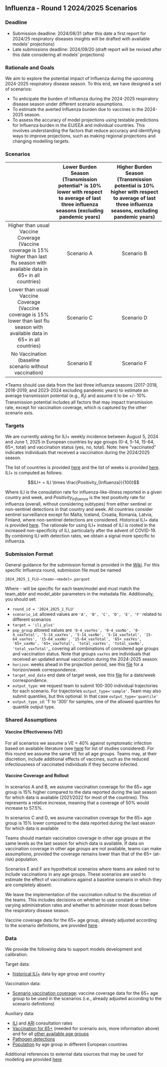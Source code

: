 ## Influenza - Round 1 2024/2025 Scenarios
### Deadline
- Submission deadline: 2024/08/31 (after this date a first report for 2024/25 respiratory diseases insights will be drafted with available models' projections)
- Late submissions deadline: 2024/09/20 (draft report will be revised after this date considering all models' projections)

### Rationale and Goals
We aim to explore the potential impact of Influenza during the upcoming 2024-2025 respiratory disease season. To this end, we have designed a set of scenarios: 
- To anticipate the burden of Influenza during the 2024-2025 respiratory disease season under different scenario assumptions.
- To estimate the averted Influenza burden due to vaccines in the 2024-2025 season.
- To assess the accuracy of model projections using testable predictions for Influenza burden in the EU/EEA and individual countries. This involves understanding the factors that reduce accuracy and identifying ways to improve projections, such as making regional projections and changing modelling targets.
 
### Scenarios
| | Lower Burden Season (Transmission potential* is 10% lower with respect to average of last three influenza seasons (excluding pandemic years) | Higher Burden Season (Transmission potential is 10% higher with respect to average of last three influenza seasons, excluding pandemic years) |
|  :-:|  :-: | :-: |
| Higher than usual Vaccine Coverage (Vaccine coverage is 15% higher than last flu season with available data in 65+ in all countries) | Scenario A | Scenario B |
| Lower than usual Vaccine Coverage (Vaccine coverage is 15% lower than last flu season with available data in 65+ in all countries) | Scenario C | Scenario D |
| No Vaccination (baseline scenario without vaccination) | Scenario E | Scenario F |

*Teams should use data from the last three influenza seasons (2017-2018, 2018-2019, and 2023-2024 excluding pandemic years) to estimate an average transmission potential (e.g., $R_t$) and assume it to be +/- 10%. Transmission potential includes all factors that may impact transmission rate, except for vaccination coverage, which is captured by the other scenario axis. 

### Targets
We are currently asking for ILI+ weekly incidence between August 5, 2024 and June 1, 2025 in European countries by age groups (0-4, 5-14, 15-64, 65+, total) and vaccination status (yes, no, total). Note: here “vaccinated” indicates individuals that received a vaccination during the 2024/2025 season.

The list of countries is provided [here](https://github.com/european-modelling-hubs/RespiCompass/blob/main/supporting-files/locations_iso2_codes.csv) and the list of weeks is provided [here](https://github.com/european-modelling-hubs/RespiCompass/blob/main/supporting-files/iso_weeks.csv). ILI+ is computed as follows:

$$ILI+ = ILI \times \frac{Positivity_{Influenza}}{100}$$

Where ILI is the consulation rate for influenza-like-illness reported in a given country and week, and $Positivity_{Influenza}$ is the test positivity rate for influenza (overall, without considering subtypes) from either sentinel or non-sentinel detections in that country and week. All countries consider sentinel surveillance except for Malta, Iceland, Croatia, Romania, Latvia, Finland, where non-sentinel detections are considered. Historical ILI+ data is provided [here](https://github.com/european-modelling-hubs/RespiCompass/blob/main/target-data/influenza/ili_plus.csv). The rationale for using ILI+ instead of ILI is rooted in the increased non-specificity of ILI, particularly after the advent of COVID-19. By combining ILI with detection rates, we obtain a signal more specific to influenza.

### Submission Format
General guidance for the submission format is provided in the [Wiki](https://github.com/european-modelling-hubs/RespiCompass/wiki/Submission-format). For this specific Influenza round, submission file must be named

```2024_2025_1_FLU-<team>-<model>.parquet```

Where <team>-<model> will be specific for each team/model and must match the team_abbr and model_abbr parameters in the metadata file. Additionally, you should set: 
-  ```round_id = '2024_2025_1_FLU'```
-  ```scenario_id```: allowed values are ```'A', 'B', 'C', 'D', 'E', 'F'``` related to different scenarios
-  ```target = 'ili_plus'```
-  ```pop_group``` allowed values are ```'0-4_vaxYes', '0-4_vaxNo', '0-4_vaxTotal', '5-14_vaxYes', '5-14_vaxNo', '5-14_vaxTotal', '15-64_vaxYes', '15-64_vaxNo', '15-64_vaxTotal', '65+_vaxYes', '65+_vaxNo', '65+_vaxTotal', 'total_vaxYes', 'total_vaxNo', 'total_vaxTotal'```,, covering all combinations of considered age groups and vaccination status. Note that groups ```vaxYes``` are individuals that received an updated annual vaccination during the 2024-2025 season.
- ```horizon```: weeks ahead in the projection period, see this [file](https://github.com/european-modelling-hubs/RespiCompass/blob/main/supporting-files/iso_weeks.csv) for a horizon/week correspondence.
- ```target_end_date``` end date of target week, see this [file](https://github.com/european-modelling-hubs/RespiCompass/blob/main/supporting-files/iso_weeks.csv) for a date/week correspondence.
- ```output_type```: we request team to submit 100-300 individual trajectories for each scenario. For trajectories ```output_type='sample'```. Team may also submit quantiles, but this optional. In that case ```output_type='quantile'```
- ```output_type_id```: '1' to '300' for samples, one of the allowed quantiles for quantile output type.

### Shared Assumptions
#### Vaccine Effectiveness (VE)
For all scenarios we assume a VE = 40% against symptomatic infection based on available literature (see [here](https://docs.google.com/document/d/1RKkT9aYD5D8tsRYE1-jQ1jUDhckEWxIhMQ9plO1dk_c/edit?usp=sharing) for list of studies considered). For this round we assume the same VE for all age groups.
Teams may, at their discretion, include additional effects of vaccines, such as the reduced infectiousness of vaccinated individuals if they become infected.

#### Vaccine Coverage and Rollout
In scenarios A and B, we assume vaccination coverage for the 65+ age group is 15% higher compared to the data reported during the last season for which data is available (2021/2022 for most of the countries). This represents a relative increase, meaning that a coverage of 50% would increase to 57.5%.

In scenarios C and D, we assume vaccination coverage for the 65+ age group is 15% lower compared to the data reported during the last season for which data is available

Teams should mantain vaccination coverage in other age groups at the same levels as the last season for which data is available. If data on vaccination coverage in other age groups are not available, teams can make assumptions, provided the coverage remains lower than that of the 65+ (at-risk) population.

Scenarios E and F are hypothetical scenarios where teams are asked not to include vaccinations in any age groups. These scenarios are used to estimate the effect of vaccinations against a baseline scenario in which they are completely absent.

We leave the implementation of the vaccination rollout to the discretion of the teams. This includes decisions on whether to use constant or time-varying administration rates and whether to administer most doses before the respiratory disease season.

Vaccine coverage data for the 65+ age group, already adjusted according to the scenario definitions, are provided [here](https://github.com/european-modelling-hubs/RespiCompass/blob/main/auxiliary-data/influenza/vaccination/influenza_vax_scenarios.csv).


### Data
We provide the following data to support models development and calibration.

Target data: 
- [historical ILI+](https://github.com/european-modelling-hubs/RespiCompass/blob/main/target-data/influenza/ili_plus.csv) data by age group and country

Vaccination data: 
- [Scenario vaccination coverage](https://github.com/european-modelling-hubs/RespiCompass/blob/main/auxiliary-data/influenza/vaccination/influenza_vax_scenarios.csv): vaccine coverage data for the 65+ age group to be used in the scenarios (i.e., already adjusted according to the scenario definitions) 

Auxiliary data: 
- [ILI](https://github.com/european-modelling-hubs/RespiCompass/blob/main/auxiliary-data/influenza/epidemiological/ILIconsultationrate.csv) and [ARI](https://github.com/european-modelling-hubs/RespiCompass/blob/main/auxiliary-data/influenza/epidemiological/ARIconsultationrate.csv) consultation rates
- [Vaccination for 65+](https://github.com/european-modelling-hubs/RespiCompass/blob/main/auxiliary-data/influenza/vaccination/vaccine_coverage_65plus.csv) (needed for scenario axis, more information above) and for all [other available age groups](https://github.com/european-modelling-hubs/RespiCompass/blob/main/auxiliary-data/influenza/vaccination/vaccine_coverage_all.csv)
- [Pathogen detections](https://github.com/european-modelling-hubs/RespiCompass/blob/main/auxiliary-data/miscellaneous/detections/pathogen_detection.csv)
- [Population](https://github.com/european-modelling-hubs/RespiCompass/tree/main/auxiliary-data/miscellaneous/population) by age group in different European countries

Additional references to external data sources that may be used for modeling are provided [here](https://github.com/european-modelling-hubs/RespiCompass/tree/main/auxiliary-data)

